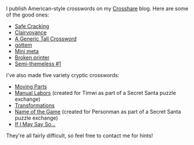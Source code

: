 I publish American-style crosswords on my [Crosshare](https://crosshare.org/noneuclidean) blog. Here are some of the good ones:

- [Safe Cracking](https://crosshare.org/crosswords/ukxV734V4ZETqDehJkgP/safe-cracking)
- [Clairvoyance](https://crosshare.org/crosswords/zepzQgwWfs8ZmkeJd5wt/clairvoyance)
- [A Generic Tall Crossword](https://crosshare.org/crosswords/E3ZcTKTP7GQDIyqZgWpK/a-generic-tall-crossword)
- [gottem](https://crosshare.org/crosswords/uSqYMFACYwmhvwo15mQR/gottem)
- [Mini meta](https://crosshare.org/crosswords/pzJvDSKKnYptHuHf3mnO/mini-meta)
- [Broken printer](https://crosshare.org/crosswords/lJMSLpTSIRge77ZSj4SN/broken-printer)
- [Semi-themeless #1](https://crosshare.org/crosswords/FbmMDXBiieddgglXMtwE/semi-themeless-1)

I've also made five variety cryptic crosswords:

- [Moving Parts](https://docs.google.com/spreadsheets/d/1IPii82pM4GkUHKyTvHyLOKIUWPEtysIAF4_5ez1BHu8/edit#gid=19501955)
- [Manual Labors](https://docs.google.com/spreadsheets/d/1EN2Jqa0iNRoNCxo4YyrqDip_PK1NRPmyA2olW0Kh-48/edit#gid=1893055120) (created for Timwi as part of a Secret Santa puzzle exchange)
- [Transformations](https://docs.google.com/spreadsheets/d/1GZcvAIvxwNbflOtpSmHy8Og75NQsV-VMgOlCxy-i-38)
- [Name of the Game](https://docs.google.com/spreadsheets/d/1OOwQ0FAY4sYv0YDbGZ64Cj1qjgUVEYyzd39iN3CZ5nA) (created for Personman as part of a Secret Santa puzzle exchange)
- [If I May Say So...](https://docs.google.com/spreadsheets/d/1WWzxYs9OckWeNT1k14TG02TuHTNIh2870jCJ6cRrSMs)

They're all fairly difficult, so feel free to contact me for hints!
